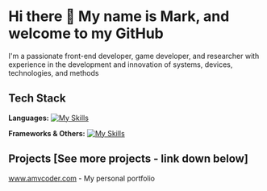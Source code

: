 # Hi there 👋 My name is Mark, and welcome to my GitHub

I'm a passionate front-end developer, game developer, and researcher with experience in the development and innovation of systems, devices, technologies, and methods

## Tech Stack

**Languages:**
[![My Skills](https://skillicons.dev/icons?i=python,js,react,threejs,dart,expressjs,typescript,c#,c++)](https://skillicons.dev)

**Frameworks & Others:**
[![My Skills](https://skillicons.dev/icons?i=html,css,postgresql,mongodb,django,unity,blender)](https://skillicons.dev)


## Projects [See more projects - link down below]

www.amvcoder.com - My personal portfolio
